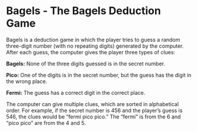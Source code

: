 # Bagels - The Bagels Deduction Game

Bagels is a deduction game in which the player tries to guess a random three-digit number (with no repeating digits) generated by the computer. After each guess, the computer gives the player three types of clues:

**Bagels:** None of the three digits guessed is in the secret number.

**Pico:** One of the digits is in the secret number, but the guess has the digit in the wrong place.

**Fermi:** The guess has a correct digit in the correct place.

The computer can give multiple clues, which are sorted in alphabetical order. For example, if the secret number is 456 and the player’s guess is 546, the clues would be “fermi pico pico.” The “fermi” is from the 6 and “pico pico” are from the 4 and 5.
